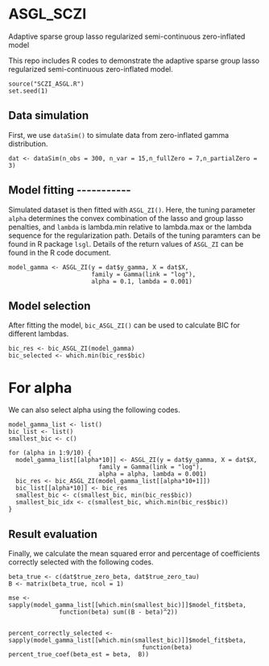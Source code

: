 # ASGL_SCZI
Adaptive sparse group lasso regularized semi-continuous zero-inflated model

This repo includes R codes to demonstrate the adaptive sparse group lasso regularized semi-continuous zero-inflated model. 

```
source("SCZI_ASGL.R")
set.seed(1)
```

## Data simulation

First, we use `dataSim()` to simulate data from zero-inflated gamma distribution.
```
dat <- dataSim(n_obs = 300, n_var = 15,n_fullZero = 7,n_partialZero = 3)
```

## Model fitting -----------

Simulated dataset is then fitted with `ASGL_ZI()`. Here, the tuning parameter `alpha` determines the convex combination of the lasso and group lasso penalties, and `lambda` is lambda.min relative to lambda.max or the lambda sequence for the regularization path. Details of the tuning paramters can be found in R package `lsgl`. Details of the return values of `ASGL_ZI` can be found in the R code document.
```
model_gamma <- ASGL_ZI(y = dat$y_gamma, X = dat$X, 
                       family = Gamma(link = "log"), 
                       alpha = 0.1, lambda = 0.001)
```

## Model selection

After fitting the model, `bic_ASGL_ZI()` can be used to calculate BIC for different lambdas.

```
bic_res <- bic_ASGL_ZI(model_gamma)
bic_selected <- which.min(bic_res$bic)
```

# For alpha

We can also select alpha using the following codes.

```
model_gamma_list <- list()
bic_list <- list()
smallest_bic <- c()

for (alpha in 1:9/10) {
  model_gamma_list[[alpha*10]] <- ASGL_ZI(y = dat$y_gamma, X = dat$X, 
                         family = Gamma(link = "log"), 
                         alpha = alpha, lambda = 0.001)
  bic_res <- bic_ASGL_ZI(model_gamma_list[[alpha*10+1]])
  bic_list[[alpha*10]] <- bic_res
  smallest_bic <- c(smallest_bic, min(bic_res$bic))
  smallest_bic_idx <- c(smallest_bic, which.min(bic_res$bic))
}
```

## Result evaluation
Finally, we calculate the mean squared error and percentage of coefficients correctly selected with the following codes.
```
beta_true <- c(dat$true_zero_beta, dat$true_zero_tau)
B <- matrix(beta_true, ncol = 1)

mse <- sapply(model_gamma_list[[which.min(smallest_bic)]]$model_fit$beta, 
              function(beta) sum((B - beta)^2))


percent_correctly_selected <- sapply(model_gamma_list[[which.min(smallest_bic)]]$model_fit$beta, 
                                     function(beta) percent_true_coef(beta_est = beta,  B))
```
